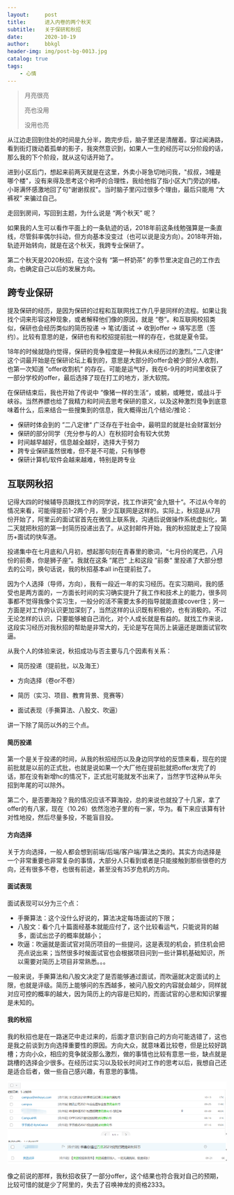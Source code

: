 ```yaml
---
layout:     post
title:      进入内卷的两个秋天
subtitle:   关于保研和秋招
date:       2020-10-19
author:     bbkgl
header-img: img/post-bg-0013.jpg
catalog: true
tags:
    - 心情
---
```


> 月亮很亮
>
> 亮也没用
>
> 没用也亮

从江边走回到住处的时间是九分半，跑完步后，脑子里还是清醒着。穿过闻涛路，看到街灯拨动着孤单的影子，我突然意识到，如果人一生的经历可以分阶段的话，那么我的下个阶段，就从这句话开始了。

进到小区后门，想起来前两天就是在这里，外卖小哥急切地问我，"叔叔，3幢是哪个楼"，没有来得及思考这个称呼的合理性，我给他指了指小区大门旁边的楼，小哥满怀感激地回了句"谢谢叔叔"。当时脑子里闪过很多个理由，最后只能用 “大裤衩” 来骗过自己。

走回到房间，写回到主题，为什么说是 “两个秋天” 呢？

如果我的人生可以看作平面上的一条轨迹的话，2018年前这条线勉强算是一条直线，尽管斜率偶尔抖动，但方向基本没变过（也可以说是没方向）。2018年开始，轨迹开始转向，就是在这个秋天，我跨专业保研了。

第二个秋天是2020秋招，在这个没有 “第一杯奶茶” 的季节里决定自己的工作去向，也确定自己以后的发展方向。

## 跨专业保研

提及保研的经历，是因为保研的过程和互联网找工作几乎是同样的流程。如果让我找个词来形容这种现象，或者解释他们像的原因，就是 “卷”。和互联网校招类似，保研也会经历类似的简历投递 -> 笔试/面试 -> 收到offer -> 填写志愿（签约）。比较有意思的是，保研也有和校招提前批一样的存在，也就是夏令营。

18年的时候就隐约觉得，保研的竞争程度是一种我从未经历过的激烈。”二八定律“ 这个词最开始是在保研论坛上看到的，意思是大部分的offer会被少部分人收割，也第一次知道 ”offer收割机“ 的存在。可能是运气好，我在6-9月的时间里收获了一部分学校的offer，最后选择了现在打工的地方，浙大软院。

在保研结束后，我也开始了传说中 ”像猪一样的生活“，或躺，或睡觉，或战斗于峡谷。当然养膘也给了我精力和时间去思考保研的意义，以及这种激烈竞争到底意味着什么，后来结合一些搜集到的信息，我大概得出几个结论/推论：

- 保研时体会到的 ”二八定律“ 广泛存在于社会中，最明显的就是社会财富划分
- 保研的部分同学（充分参与的人）在秋招时会有较大优势
- 时间越早越好，信息越全越好，选择大于努力
- 跨专业保研虽然很难，但不是不可能，只有够卷
- 保研计算机/软件会越来越难，特别是跨专业

## 互联网秋招

记得大四的时候辅导员跟找工作的同学说，找工作讲究”金九银十“。不过从今年的情况来看，可能得提前1-2两个月，至少互联网是这样的。实际上，秋招是从7月份开始了，阿里云的面试官首先在微信上联系我，沟通后说做操作系统虚拟化，第二天就把秋招的第一封简历投递出去了。从这封邮件开始，我的秋招就走上了投简历+面试的快车道。

投递集中在七月底和八月初，想起那句刻在青春里的歌词，“七月份的尾巴，八月份的前奏，你是狮子座”。我就在这条 ”尾巴“ 上和这段 ”前奏“ 里投递了大部分想去的公司，换句话说，我的秋招基本all in在提前批了。

因为个人选择（导师，方向），我有一段近一年的实习经历。在实习期间，我的感受也是两方面的，一方面长时间的实习确实提升了我工作和技术上的能力，很多同事都不觉得我像个实习生，一般分的活不需要太多的指导就能直接cover住；另一方面是对工作的认识更加深刻了，当然这样的认识既有积极的，也有消极的。不过无论怎样的认识，只要能够被自己消化，对个人成长就是有益的。就找工作来说，这段实习经历对我秋招的帮助是非常大的，无论是写在简历上装逼还是跟面试官吹逼。

从我个人的体验来说，秋招成功与否主要与几个因素有关系：

- 简历投递（提前批，以及海王）

- 方向选择（卷or不卷）
- 简历（实习、项目、教育背景、竞赛等）
- 面试表现（手撕算法、八股文、吹逼）

讲一下除了简历以外的三个点。

#### 简历投递

第一个是关于投递的时间，从我的秋招经历以及身边同学给的反馈来看，现在的提前批就是以前的正式批，也就是说如果一个大厂他在提前批就把offer发完了的话，那在没有新增hc的情况下，正式批可能就发不出来了，当然字节这种从年头招到年尾的可以除外。

第二个，是否要海投？我的情况应该不算海投，总的来说也就投了十几家，拿了offer的有八家，现在（10.26）依然泡池子里的有一家，华为。看下来应该算有针对性地投，然后尽量多投，不能盲目投。

#### 方向选择

关于方向选择，一般人都会想到前端/后端/客户端/算法之类的。其实方向选择是一个非常重要也非常复杂的事情，大部分人只看到或者是只能接触到那些很卷的方向，还有很多不卷，也很有前途，甚至没有35岁危机的方向。

#### 面试表现

面试表现可以分为三个点：

- 手撕算法：这个没什么好说的，算法决定每场面试的下限；
- 八股文：看个几十篇面经基本就能应付了，这个比较看运气，只能说背的越多，面试出岔子的概率就越小；
- 吹逼：吹逼就是面试官对简历项目的一些提问，这是表现的机会，抓住机会把亮点说出来；当然很多时候面试官也会根据项目问到一些计算机基础知识，所以需要对简历上项目非常熟悉。。。

一般来说，手撕算法和八股文决定了是否能够通过面试，而吹逼就决定面试的上限，也就是评级。简历上能够问的东西越多，被问八股文的内容就会越少，同样就对应可控的概率的越大，因为简历上的内容是已知的，而面试官的心思和知识掌握是未知的。

#### 我的秋招

我的秋招也是在一路迷茫中走过来的，后面才意识到自己的方向可能选错了，这也是我之前谈到方向选择重要性的原因。方向大众，就意味着比较卷，但是比较好跳槽；方向小众，相应的竞争就没那么激烈，做的事情也比较有意思一些，缺点就是跳槽的选择会少很多。在经历过实习以及较长时间对工作的思考以后，我想自己还是适合后者，做一些自己感兴趣，有意思的事情。

![1603715787450](https://raw.githubusercontent.com/bbkgl/bbkgl.github.io/master/cloud_img/1603715787450.png)

像之前说的那样，我秋招收获了一部分offer，这个结果也符合我对自己的预期，比较可惜的就是少了阿里的，失去了召唤神龙的资格2333。



